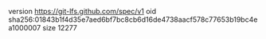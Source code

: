 version https://git-lfs.github.com/spec/v1
oid sha256:01843b1f4d35e7aed6bf7bc8cb6d16de4738aacf578c77653b19bc4ea1000007
size 12277
